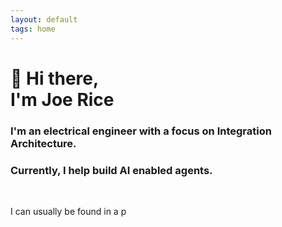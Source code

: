 ```yaml
---
layout: default
tags: home
---
```


# 👋 Hi there, <br/> I'm Joe Rice

### I'm an electrical engineer with a focus on Integration Architecture.

### Currently, I help build AI enabled agents.

<br>

I can usually be found in a p
